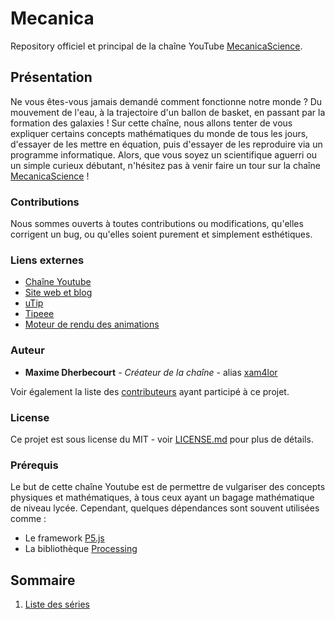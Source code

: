 # Mecanica
Repository officiel et principal de la chaîne YouTube [MecanicaScience](https://www.youtube.com/c/MecanicaScience).

## Présentation

Ne vous êtes-vous jamais demandé comment fonctionne notre monde ? Du mouvement de l'eau, à la trajectoire d'un ballon de basket, en passant par la formation des galaxies !
Sur cette chaîne, nous allons tenter de vous expliquer certains concepts mathématiques du monde de tous les jours, d'essayer de les mettre en équation, puis d'essayer de les reproduire via un programme informatique.
Alors, que vous soyez un scientifique aguerri ou un simple curieux débutant, n'hésitez pas à venir faire un tour sur la chaîne [MecanicaScience](https://www.youtube.com/c/MecanicaScience) ! 

### Contributions

Nous sommes ouverts à toutes contributions ou modifications, qu'elles corrigent un bug, ou qu'elles soient purement et simplement esthétiques.

### Liens externes
 - [Chaîne Youtube](https://www.youtube.com/c/MecanicaScience)
 - [Site web et blog](http://mecanicascience.herokuapp.com/)
 - [uTip](https://utip.io/mecanicascience)
 - [Tipeee](https://fr.tipeee.com/mecanica)
 - [Moteur de rendu des animations](https://github.com/mecanicascience/Mathim)

### Auteur

* **Maxime Dherbecourt** - *Créateur de la chaîne* - alias [xam4lor](https://github.com/xam4lor)

Voir également la liste des [contributeurs](https://github.com/xam4lor/Mecanica/contributors) ayant participé à ce projet.

### License

Ce projet est sous license du MIT - voir [LICENSE.md](LICENSE.md) pour plus de détails.

### Prérequis

Le but de cette chaîne Youtube est de permettre de vulgariser des concepts physiques et mathématiques, à tous ceux ayant un bagage mathématique de niveau lycée.
Cependant, quelques dépendances sont souvent utilisées comme :
* Le framework [P5.js](https://p5js.org/)
* La bibliothèque [Processing](https://processing.org/)


## Sommaire
  1. [Liste des séries](https://github.com/xam4lor/Mecanica/tree/master/Series)
